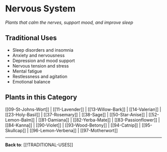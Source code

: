 # Nervous System

*Plants that calm the nerves, support mood, and improve sleep*

## Traditional Uses
- Sleep disorders and insomnia
- Anxiety and nervousness
- Depression and mood support
- Nervous tension and stress
- Mental fatigue
- Restlessness and agitation
- Emotional balance

## Plants in this Category

[[09-St-Johns-Wort]] | [[11-Lavender]] | [[13-Willow-Bark]] | [[14-Valerian]] | [[23-Holy-Basil]] | [[37-Rosemary]] | [[38-Sage]] | [[50-Star-Anise]] | [[52-Lemon-Balm]] | [[81-Damiana]] | [[82-Yerba-Mate]] | [[83-Passionflower]] | [[84-Kanna]] | [[90-Violet]] | [[93-Wood-Betony]] | [[94-Catnip]] | [[95-Skullcap]] | [[96-Lemon-Verbena]] | [[97-Motherwort]]

---

**Back to**: [[!TRADITIONAL-USES]]